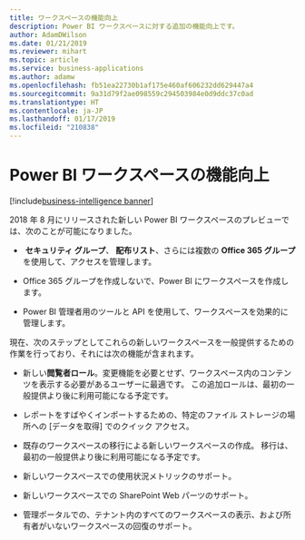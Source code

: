 ```yaml
---
title: ワークスペースの機能向上
description: Power BI ワークスペースに対する追加の機能向上です。
author: AdamDWilson
ms.date: 01/21/2019
ms.reviewer: mihart
ms.topic: article
ms.service: business-applications
ms.author: adamw
ms.openlocfilehash: fb51ea22730b1af175e460af606232dd629447a4
ms.sourcegitcommit: 9a31d79f2ae098559c294503984e0d9ddc37c0ad
ms.translationtype: HT
ms.contentlocale: ja-JP
ms.lasthandoff: 01/17/2019
ms.locfileid: "210838"
---
```

#  <a name="improvements-to-power-bi-workspaces"></a>Power BI ワークスペースの機能向上
[!include[business-intelligence banner](../../includes/business-intelligence.md)]





2018 年 8 月にリリースされた新しい Power BI ワークスペースのプレビューでは、次のことが可能になりました。

-    **セキュリティ グループ**、 **配布リスト**、さらには複数の **Office 365 グループ**を使用して、アクセスを管理します。

-   Office 365 グループを作成しないで、Power BI にワークスペースを作成します。

-   Power BI 管理者用のツールと API を使用して、ワークスペースを効果的に管理します。

現在、次のステップとしてこれらの新しいワークスペースを一般提供するための作業を行っており、それには次の機能が含まれます。

-   新しい**閲覧者ロール**。変更機能を必要とせず、ワークスペース内のコンテンツを表示する必要があるユーザーに最適です。  この追加ロールは、最初の一般提供より後に利用可能になる予定です。

-   レポートをすばやくインポートするための、特定のファイル ストレージの場所への [データを取得] でのクイック アクセス。

-   既存のワークスペースの移行による新しいワークスペースの作成。  移行は、最初の一般提供より後に利用可能になる予定です。

-   新しいワークスペースでの使用状況メトリックのサポート。

-   新しいワークスペースでの SharePoint Web パーツのサポート。

-   管理ポータルでの、テナント内のすべてのワークスペースの表示、および所有者がいないワークスペースの回復のサポート。
